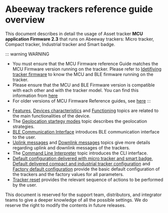 # Abeeway trackers reference guide overview

This document describes in detail the usage of Asset tracker **MCU application Firmware 2.3** that runs on Abeeway trackers: Micro tracker, Compact tracker, Industrial tracker and Smart badge.

::: warning WARNING
* You must ensure that the MCU Firmware reference Guide matches the MCU Firmware version running on the tracker. Please refer to [Idetifiying tracker firmware](../../D-Reference/IdentifyInstalledFirmware/) to know the MCU and BLE firmware running on the tracker.
* Please ensure that the MCU and BLE Firmware version is compatible with each other and with the tracker model. You can find this information from [here](../../D-Reference/IdentifyTrackerModel/)
* For older versions of MCU Firmware Reference guides, see [here](https://actilitysa.sharepoint.com/:f:/t/aby/Ep4-XPaCPlpDkUrSP2_Iao0BLcCjcPyL_wiSe1aak0MzOg?e=5yPIEM)
:::

- [Features](../introduction/features/readme.md), [Devices characteristics](../devices-characteristics/readme.md) and [Functioning](../functioning/readme.md) topics are related to the main functionalities of the device. 
- The [Geolocation startegy modes](../geolocation-strategy-modes/readme.md) topic describes the geolocation strategies.
- [BLE Communication Interface](../ble-communication-interface/readme.md) introduces BLE communication interface to the user.
- [Uplink messages](../uplink-messages/readme.md) and [Downlink messages](../downlink-messages/readme.md) topics give more details regarding uplink and downlink messages of the trackers.
- The [Command Line Interpreter](../cli-interface) topic introduces the CLI interface.
- [Default configuration delivered with micro tracker and smart badge](../default-config-delivered-ms/readme.md), [Default delivered compact and industrial tracker configuration](../default-config-delivered-ci/readme.md) and [Factory default configuration](../factory-default-config/readme.md) provide the basic default configuration of the trackers and the factory values for all parameters.
- [Tracker reset](../tracker-reset/readme.md) provides the relevant sequence of actions to be performed by the user.

This document is reserved for the support team, distributors, and integrator teams to give a deeper knowledge of all the possible settings. We do reserve the right to modify the contents in future releases.